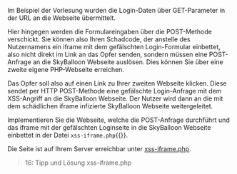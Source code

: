 Im Beispiel der Vorlesung wurden die Login-Daten über GET-Parameter in der URL an die Webseite übermittelt.

Hier hingegen werden die Formulareingaben über die POST-Methode verschickt. Sie können also Ihren Schadcode, der 
anstelle des Nutzernamens ein iframe mit dem gefälschten Login-Formular einbettet, 
also nicht direkt im Link an das Opfer senden, sondern müssen eine POST-Anfrage an die SkyBalloon Webseite auslösen. 
Dies können Sie über eine zweite eigene PHP-Webseite erreichen. 

Das Opfer soll also auf einen Link zu Ihrer zweiten Webseite klicken. 
Diese sendet per HTTP POST-Methode eine gefälschte Login-Anfrage mit dem XSS-Angriff an die SkyBalloon Webseite.
Der Nutzer wird dann an die mit dem schädlichen iframe infizierte SkyBalloon Webseite weitergeleitet.

Implementieren Sie die Webseite, welche die POST-Anfrage durchführt und das iframe mit der gefälschten Loginseite
in die SkyBalloon Webseite einbettet in der Datei `xss-iframe.php`{{}}.

Die Seite ist auf Ihrem Server erreichbar unter [xss-iframe.php]({{TRAFFIC_HOST1_82}}/xss-iframe.php).

>16: Tipp und Lösung xss-iframe.php